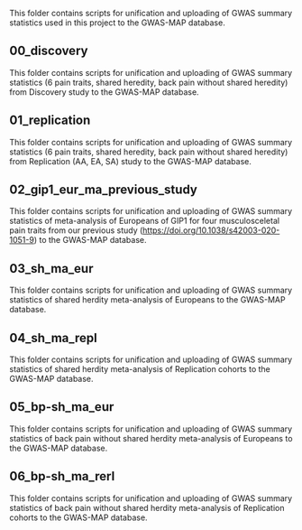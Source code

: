 This folder contains scripts for unification and uploading of GWAS summary statistics used in this project to the GWAS-MAP database.

## 00_discovery
This folder contains scripts for unification and uploading of GWAS summary statistics (6 pain traits, shared heredity, back pain without shared heredity) from Discovery study to the GWAS-MAP database.

## 01_replication
This folder contains scripts for unification and uploading of GWAS summary statistics (6 pain traits, shared heredity, back pain without shared heredity) from Replication (AA, EA, SA) study to the GWAS-MAP database.

## 02_gip1_eur_ma_previous_study
This folder contains scripts for unification and uploading of GWAS summary statistics of  meta-analysis of Europeans of GIP1 for four musculosceletal pain traits from our previous study (https://doi.org/10.1038/s42003-020-1051-9) to the GWAS-MAP database.

## 03_sh_ma_eur
This folder contains scripts for unification and uploading of GWAS summary statistics of shared herdity meta-analysis of Europeans to the GWAS-MAP database.

## 04_sh_ma_repl
This folder contains scripts for unification and uploading of GWAS summary statistics of shared herdity meta-analysis of Replication cohorts to the GWAS-MAP database.

## 05_bp-sh_ma_eur
This folder contains scripts for unification and uploading of GWAS summary statistics of back pain without shared herdity meta-analysis of Europeans to the GWAS-MAP database.

## 06_bp-sh_ma_rerl
This folder contains scripts for unification and uploading of GWAS summary statistics of  back pain without shared herdity meta-analysis of Replication cohorts to the GWAS-MAP database.


